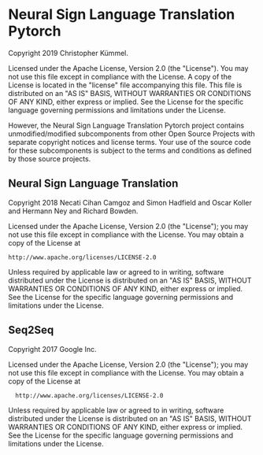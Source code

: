 # Neural Sign Language Translation Pytorch

Copyright 2019 Christopher Kümmel. 

Licensed under the Apache License, Version 2.0 (the "License"). You may not use this file except in compliance with the License. A copy of the License is located in the "license" file accompanying this file. This file is distributed on an "AS IS" BASIS, WITHOUT WARRANTIES OR CONDITIONS OF ANY KIND, either express or implied. See the License for the specific language governing permissions and limitations under the License.

However, the Neural Sign Language Translation Pytorch project contains unmodified/modified subcomponents from other Open Source Projects with separate copyright notices and license terms.
Your use of the source code for these subcomponents is subject to the terms and conditions as defined by those source projects.

## Neural Sign Language Translation

Copyright 2018 Necati Cihan Camgoz and Simon Hadfield and Oscar Koller and Hermann Ney and Richard Bowden. 

Licensed under the Apache License, Version 2.0 (the "License");
you may not use this file except in compliance with the License.
You may obtain a copy of the License at

    http://www.apache.org/licenses/LICENSE-2.0

Unless required by applicable law or agreed to in writing, software
distributed under the License is distributed on an "AS IS" BASIS,
WITHOUT WARRANTIES OR CONDITIONS OF ANY KIND, either express or implied.
See the License for the specific language governing permissions and
limitations under the License.

## Seq2Seq

Copyright 2017 Google Inc.

Licensed under the Apache License, Version 2.0 (the "License");
you may not use this file except in compliance with the License.
You may obtain a copy of the License at

      http://www.apache.org/licenses/LICENSE-2.0

Unless required by applicable law or agreed to in writing, software
distributed under the License is distributed on an "AS IS" BASIS,
WITHOUT WARRANTIES OR CONDITIONS OF ANY KIND, either express or implied.
See the License for the specific language governing permissions and
limitations under the License.